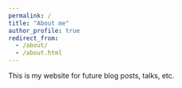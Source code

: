 ```yaml
---
permalink: /
title: "About me"
author_profile: true
redirect_from: 
  - /about/
  - /about.html
---
```


This is my website for future blog posts, talks, etc.

